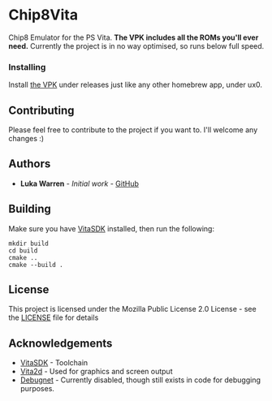 # Chip8Vita
Chip8 Emulator for the PS Vita. **The VPK includes all the ROMs you'll ever need.**
Currently the project is in no way optimised, so runs below full speed.

### Installing
Install [the VPK](https://github.com/TheUltimateKerbonaut/Chip8Vita/releases/download/0.2.0/chip8_vita.vpk) under releases just like any other homebrew app, under ux0.

## Contributing
Please feel free to contribute to the project if you want to. I'll welcome any changes :)

## Authors
* **Luka Warren** - *Initial work* - [GitHub](https://github.com/TheUltimateKerbonaut/)

## Building
Make sure you have [VitaSDK](https://github.com/vitasdk) installed, then run the following:
```
mkdir build
cd build
cmake ..
cmake --build .
```

## License
This project is licensed under the Mozilla Public License 2.0  License - see the [LICENSE](LICENSE) file for details

## Acknowledgements
* [VitaSDK](https://vitasdk.org/) - Toolchain
* [Vita2d](https://github.com/xerpi/libvita2d) - Used for graphics and screen output
* [Debugnet](https://github.com/psxdev/debugnet) - Currently disabled, though still exists in code for debugging purposes.
